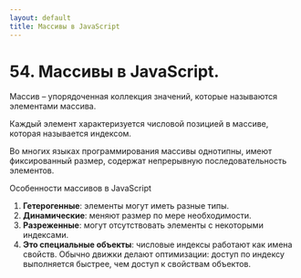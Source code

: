 ```yaml
---
layout: default
title: Массивы в JavaScript
---
```


# 54. Массивы в JavaScript.

Массив – упорядоченная коллекция значений, которые называются элементами массива.

Каждый элемент характеризуется числовой позицией в массиве, которая называется индексом.

Во многих языках программирования массивы однотипны, имеют фиксированный размер, содержат непрерывную последовательность элементов.

Особенности массивов в JavaScript

1. **Гетерогенные**: элементы могут иметь разные типы.
2. **Динамические**: меняют размер по мере необходимости.
3. **Разреженные**: могут отсутствовать элементы с некоторыми индексами.
4. **Это специальные объекты**: числовые индексы работают как имена свойств. Обычно движки делают оптимизации: доступ по индексу выполняется быстрее, чем доступ к свойствам объектов.